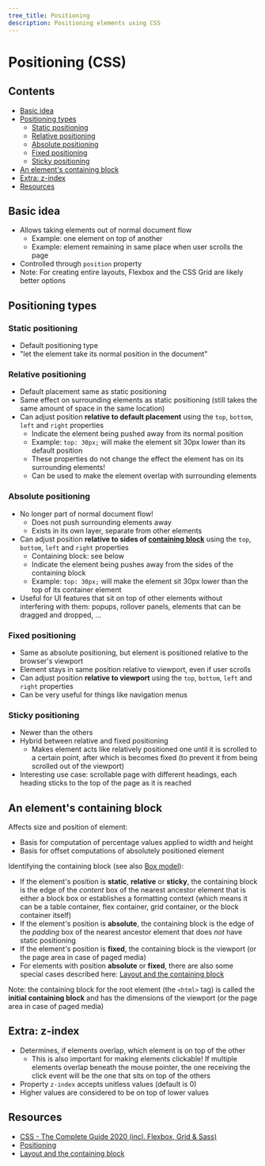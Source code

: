 ```yaml
---
tree_title: Positioning
description: Positioning elements using CSS
---
```


# Positioning (CSS)

## Contents

-   [Basic idea](#basic-idea)
-   [Positioning types](#positioning-types)
    -   [Static positioning](#static-positioning)
    -   [Relative positioning](#relative-positioning)
    -   [Absolute positioning](#absolute-positioning)
    -   [Fixed positioning](#fixed-positioning)
    -   [Sticky positioning](#sticky-positioning)
-   [An element's containing block](#an-elements-containing-block)
-   [Extra: z-index](#extra-z-index)
-   [Resources](#resources)

## Basic idea

-   Allows taking elements out of normal document flow
    -   Example: one element on top of another
    -   Example: element remaining in same place when user scrolls the page
-   Controlled through `position` property
-   Note: For creating entire layouts, Flexbox and the CSS Grid are likely better options

## Positioning types

### Static positioning

-   Default positioning type
-   "let the element take its normal position in the document"

### Relative positioning

-   Default placement same as static positioning
-   Same effect on surrounding elements as static positioning (still takes the same amount of space in the same location)
-   Can adjust position **relative to default placement** using the `top`, `bottom`, `left` and `right` properties
    -   Indicate the element being pushed away from its normal position
    -   Example: `top: 30px;` will make the element sit 30px lower than its default position
    -   These properties do not change the effect the element has on its surrounding elements!
    -   Can be used to make the element overlap with surrounding elements

### Absolute positioning

-   No longer part of normal document flow!
    -   Does not push surrounding elements away
    -   Exists in its own layer, separate from other elements
-   Can adjust position **relative to sides of [containing block](#an-elements-containing-block)** using the `top`, `bottom`, `left` and `right` properties
    -   Containing block: see below
    -   Indicate the element being pushes away from the sides of the containing block
    -   Example: `top: 30px;` will make the element sit 30px lower than the top of its container element
-   Useful for UI features that sit on top of other elements without interfering with them: popups, rollover panels, elements that can be dragged and dropped, ...

### Fixed positioning

-   Same as absolute positioning, but element is positioned relative to the browser's viewport
-   Element stays in same position relative to viewport, even if user scrolls
-   Can adjust position **relative to viewport** using the `top`, `bottom`, `left` and `right` properties
-   Can be very useful for things like navigation menus

### Sticky positioning

-   Newer than the others
-   Hybrid between relative and fixed positioning
    -   Makes element acts like relatively positioned one until it is scrolled to a certain point, after which is becomes fixed (to prevent it from being scrolled out of the viewport)
-   Interesting use case: scrollable page with different headings, each heading sticks to the top of the page as it is reached

## An element's containing block

Affects size and position of element:

-   Basis for computation of percentage values applied to width and height
-   Basis for offset computations of absolutely positioned element

Identifying the containing block (see also [Box model](./Box-model.md)):

-   If the element's position is **static**, **relative** or **sticky**, the containing block is the edge of the _content_ box of the nearest ancestor element that is either a block box or establishes a formatting context (which means it can be a table container, flex container, grid container, or the block container itself)
-   If the element's position is **absolute**, the containing block is the edge of the _padding_ box of the nearest ancestor element that does _not_ have static positioning
-   If the element's position is **fixed**, the containing block is the viewport (or the page area in case of paged media)
-   For elements with position **absolute** or **fixed**, there are also some special cases described here: [Layout and the containing block](https://developer.mozilla.org/en-US/docs/Web/CSS/Containing_block)

Note: the containing block for the root element (the `<html>` tag) is called the **initial containing block** and has the dimensions of the viewport (or the page area in case of paged media)

## Extra: z-index

-   Determines, if elements overlap, which element is on top of the other
    -   This is also important for making elements clickable! If multiple elements overlap beneath the mouse pointer, the one receiving the click event will be the one that sits on top of the others
-   Property `z-index` accepts unitless values (default is 0)
-   Higher values are considered to be on top of lower values

## Resources

-   [CSS - The Complete Guide 2020 (incl. Flexbox, Grid & Sass)](https://www.udemy.com/course/css-the-complete-guide-incl-flexbox-grid-sass/)
-   [Positioning](https://developer.mozilla.org/en-US/docs/Learn/CSS/CSS_layout/Positioning)
-   [Layout and the containing block](https://developer.mozilla.org/en-US/docs/Web/CSS/Containing_block)
